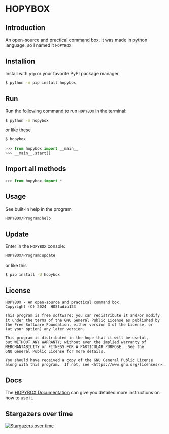 # HOPYBOX
## Introduction
An open-source and practical command box, it was made in python language, so I named it `HOPYBOX`.
## Installion
Install with `pip` or your favorite PyPI package manager.
```sh
$ python -m pip install hopybox
```
## Run
Run the following command to run `HOPYBOX` in the terminal:
```sh
$ python -m hopybox
```
or like these
```sh
$ hopybox
```
```python
>>> from hopybox import __main__
>>> __main__.start()
```
## Import all methods
```python
>>> from hopybox import *
```
## Usage
See built-in help in the program
```sh
HOPYBOX/Program:help
```
## Update
Enter in the `HOPYBOX` console:
```sh
HOPYBOX/Program:update
```
or like this
```sh
$ pip install -U hopybox
```
## License
```
HOPYBOX - An open-source and practical command box.
Copyright (C) 2024  HOStudio123

This program is free software: you can redistribute it and/or modify
it under the terms of the GNU General Public License as published by
the Free Software Foundation, either version 3 of the License, or
(at your option) any later version.

This program is distributed in the hope that it will be useful,
but WITHOUT ANY WARRANTY; without even the implied warranty of
MERCHANTABILITY or FITNESS FOR A PARTICULAR PURPOSE.  See the
GNU General Public License for more details.

You should have received a copy of the GNU General Public License
along with this program.  If not, see <https://www.gnu.org/licenses/>.
```

## Docs
The [HOPYBOX Documentation](https://hopybox.readthedocs.io) can give you detailed more instructions on how to use it.  

## Stargazers over time
[![Stargazers over time](https://starchart.cc/HOStudio123/HOPYBOX.svg?variant=adaptive)](https://starchart.cc/HOStudio123/HOPYBOX)
